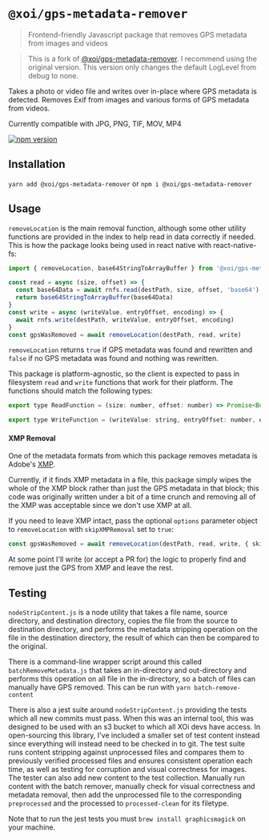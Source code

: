 # `@xoi/gps-metadata-remover`
> Frontend-friendly Javascript package that removes GPS metadata from images and videos

> This is a fork of [@xoi/gps-metadata-remover](https://www.npmjs.com/package/@xoi/gps-metadata-remover). I recommend using the original version. This version only changes the default LogLevel from debug to none.

Takes a photo or video file and writes over in-place where GPS metadata is detected. Removes
Exif from images and various forms of GPS metadata from videos.

Currently compatible with JPG, PNG, TIF, MOV, MP4

[![npm version](https://badge.fury.io/js/%40xoi%2Fgps-metadata-remover.svg)](https://badge.fury.io/js/%40xoi%2Fgps-metadata-remover)

## Installation

`yarn add @xoi/gps-metadata-remover` or `npm i @xoi/gps-metadata-remover`

## Usage

`removeLocation` is the main removal function, although some other utility functions
are provided in the index to help read in data correctly if needed. This is how the package
looks being used in react native with react-native-fs:

```javascript
import { removeLocation, base64StringToArrayBuffer } from '@xoi/gps-metadata-remover'

const read = async (size, offset) => {
  const base64Data = await rnfs.read(destPath, size, offset, 'base64')
  return base64StringToArrayBuffer(base64Data)
}
const write = async (writeValue, entryOffset, encoding) => {
  await rnfs.write(destPath, writeValue, entryOffset, encoding)
}
const gpsWasRemoved = await removeLocation(destPath, read, write)
```

`removeLocation` returns `true` if GPS metadata was found and rewritten and `false`
if no GPS metadata was found and nothing was rewritten.

This package is platform-agnostic, so the client is expected to pass in filesystem
`read` and `write` functions that work for their platform. The functions should match
the following types:

```javascript
export type ReadFunction = (size: number, offset: number) => Promise<Buffer>
```
```javascript
export type WriteFunction = (writeValue: string, entryOffset: number, encoding: string) => Promise<void>
```

#### XMP Removal

One of the metadata formats from which this package removes metadata is Adobe's [XMP](https://www.adobe.com/products/xmp.html).

Currently, if it finds XMP metadata in a file, this package simply wipes the whole of the XMP block rather than just the GPS metadata in that block; this code was originally written under a bit of a time crunch and removing all of the XMP was acceptable since we don't use XMP at all.

If you need to leave XMP intact, pass the optional `options` parameter object to `removeLocation` with `skipXMPRemoval` set to `true`:

```javascript
const gpsWasRemoved = await removeLocation(destPath, read, write, { skipXMPRemoval })
```

At some point I'll write (or accept a PR for) the logic to properly find and remove just the GPS from XMP and leave the rest.

## Testing

`nodeStripContent.js` is a node utility that takes a file name, source directory, and destination directory,
copies the file from the source to destination directory, and performs the metadata stripping operation
on the file in the destination directory, the result of which can then be compared to the original.

There is a command-line wrapper script around this called `batchRemoveMetadata.js` that takes an in-directory
and out-directory and performs this operation on all file in the in-directory, so a batch of files can manually
have GPS removed. This can be run with `yarn batch-remove-content`

There is also a jest suite around `nodeStripContent.js` providing the tests which all new commits must pass.
When this was an internal tool, this was designed to be used with an s3 bucket to which all XOi devs have access.
In open-sourcing this library, I've included a smaller set of test content instead since everything will instead
need to be checked in to git. The test suite runs content stripping against unprocessed files and compares them to
previously verified processed files and ensures consistent operation each time, as well as testing for corruption
and visual correctness for images. The tester can also add new content to the test collection. Manually run content
with the batch remover, manually check for visual correctness and metadata removal, then add the unprocessed file
to the corresponding `preprocessed` and the processed to `processed-clean` for its filetype.

Note that to run the jest tests you must `brew install graphicsmagick` on your machine.
